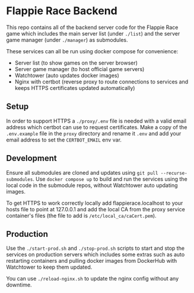 # Flappie Race Backend
This repo contains all of the backend server code for the Flappie Race game which includes
the main server list (under `./list`) and the server game manager (under `./manager`) as submodules.

These services can all be run using docker compose for convenience:
- Server list (to show games on the server browser)
- Server game manager (to host official game servers)
- Watchtower (auto updates docker images)
- Nginx with certbot (reverse proxy to route connections to services and keeps HTTPS certificates updated automatically)

## Setup
In order to support HTTPS a `./proxy/.env` file is needed with a valid email address which certbot can use to request certificates.
Make a copy of the `.env.example` file in the `proxy` directory and rename it `.env` and add your email address to set the `CERTBOT_EMAIL` env var.

## Development
Ensure all submodules are cloned and updates using `git pull --recurse-submodules`.
Use `docker compose up` to build and run the services using the local code in the submodule repos,
without Watchtower auto updating images.

To get HTTPS to work correctly locally add flappierace.localhost to your hosts file to point at 127.0.0.1 and add the local CA
from the proxy service container's files (the file to add is `/etc/local_ca/caCert.pem`).

## Production
Use the `./start-prod.sh` and `./stop-prod.sh` scripts to start and stop the services on production servers
which includes some extras such as auto restarting containers and pulling docker images from DockerHub with Watchtower to keep them updated.

You can use `./reload-nginx.sh` to update the nginx config without any downtime.